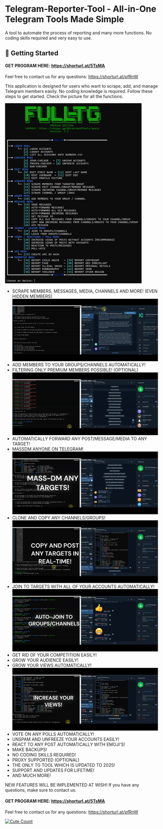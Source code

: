 # Telegram-Reporter-Tool - All-in-One Telegram Tools Made Simple
A tool to automate the process of reporting and many more functions. No coding skills required and very easy to use.

## 🚀 Getting Started

#### GET PROGRAM HERE: https://shorturl.at/5TsMA
Feel free to contact us for any questions: https://shorturl.at/pfRnW

This application is designed for users who want to scrape, add, and manage Telegram members easily. No coding knowledge is required. Follow these steps to get started. Check the picture for all the functions.

<img src='UI1.png' width='450'>

- SCRAPE MEMBERS, MESSAGES, MEDIA, CHANNELS AND MORE! (EVEN HIDDEN MEMBERS)
![](https://github.com/CallToSta/TG-2025/blob/main/scrap.gif)
- ADD MEMBERS TO YOUR GROUPS/CHANNELS AUTOMATICALLY!
- FILTERING ONLY PREMIUM MEMBERS POSSIBLE! (OPTIONAL)
![](https://github.com/CallToSta/TG-2025/blob/main/add.gif)
- AUTOMATICALLY FORWARD ANY POST/MESSAGE/MEDIA TO ANY TARGET!
- MASSDM ANYONE ON TELEGRAM!
![](https://github.com/CallToSta/TG-2025/blob/main/mass.gif)
- CLONE AND COPY ANY CHANNELS/GROUPS!
![](https://github.com/CallToSta/TG-2025/blob/main/copy.gif)
- JOIN TO TARGETS WITH ALL OF YOUR ACCOUNTS AUTOMATICALLY!
![](https://github.com/CallToSta/TG-2025/blob/main/join.gif)
- GET RID OF YOUR COMPETITION EASILY!
- GROW YOUR AUDIENCE EASILY!
- GROW YOUR VIEWS AUTOMATICALLY!
![](https://github.com/CallToSta/TG-2025/blob/main/view_post.gif)
- VOTE ON ANY POLLS AUTOMATICALLY!
- UNSPAM AND UNFREEZE YOUR ACCOUNTS EASILY!
- REACT TO ANY POST AUTOMATICALLY WITH EMOJI'S!
- MAKE BACKUPS!
- NO CODING SKILLS REQUIRED!
- PROXY SUPPORTED (OPTIONAL)
- THE ONLY TG TOOL WHICH IS UPDATED TO 2025!
- SUPPORT AND UPDATES FOR LIFETIME!
- AND MUCH MORE!

NEW FEATURES WILL BE IMPLEMENTED AT WISH!
If you have any questions, make sure to contact us.

#### GET PROGRAM HERE: https://shorturl.at/5TsMA
Feel free to contact us for any questions: https://shorturl.at/pfRnW

<a href="https://github.com/Telegram-Reporter/Telegram-Reporter-Tool"><img alt="Cute Count" src="https://count.getloli.com/get/@Tools4TG9R?theme=asoul" /></a>
